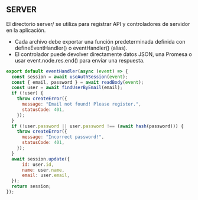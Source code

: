 ## SERVER
El directorio server/ se utiliza para registrar API y controladores de servidor en la aplicación.

 - Cada archivo debe exportar una función predeterminada definida con defineEventHandler() o eventHandler() (alias).
 - El controlador puede devolver directamente datos JSON, una Promesa o usar event.node.res.end() para enviar una respuesta.

``` js
export default eventHandler(async (event) => {
  const session = await useAuthSession(event);
  const { email, password } = await readBody(event);
  const user = await findUserByEmail(email);
  if (!user) {
    throw createError({
      message: "Email not found! Please register.",
      statusCode: 401,
    });
  }
  if (!user.password || user.password !== (await hash(password))) {
    throw createError({
      message: "Incorrect password!",
      statusCode: 401,
    });
  }
  await session.update({
      id: user.id,
      name: user.name,
      email: user.email,
  });
  return session;
});
```
